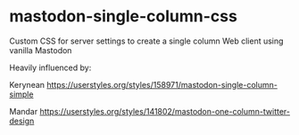 # mastodon-single-column-css
Custom CSS for server settings to create a single column Web client using vanilla Mastodon

Heavily influenced by:

Kerynean https://userstyles.org/styles/158971/mastodon-single-column-simple

Mandar https://userstyles.org/styles/141802/mastodon-one-column-twitter-design
